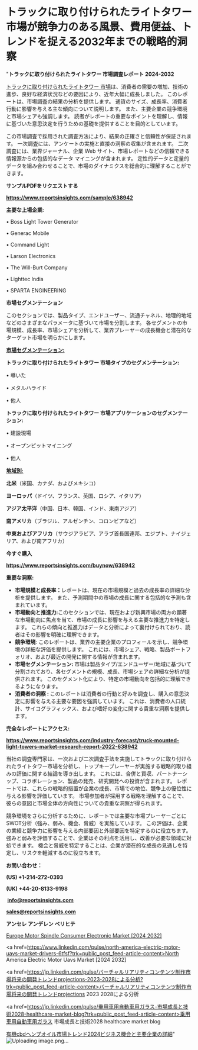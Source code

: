 # トラックに取り付けられたライトタワー市場が競争力のある風景、費用便益、トレンドを捉える2032年までの戦略的洞察

"<strong>トラックに取り付けられたライトタワー 市場調査レポート 2024-2032</strong>

<a href=https://www.reportsinsights.com/sample/638942>トラックに取り付けられたライトタワー 市場</a>は、消費者の需要の増加、技術の進歩、良好な経済状況などの要因により、近年大幅に成長しました。 このレポートは、市場調査の結果の分析を提供します。 通貨のサイズ、成長率、消費者行動に影響を与える主な傾向について説明します。 また、主要企業の競争環境と市場シェアも強調します。 読者がレポートの重要なポイントを理解し、情報に基づいた意思決定を行うための基礎を提供することを目的としています。

この市場調査で採用された調査方法により、結果の正確さと信頼性が保証されます。 一次調査には、アンケートの実施と直接の洞察の収集が含まれます。 二次調査には、業界ジャーナル、企業 Web サイト、市場レポートなどの信頼できる情報源からの包括的なデータ マイニングが含まれます。 定性的データと定量的データを組み合わせることで、市場のダイナミクスを総合的に理解することができます。

<strong><b>サンプルPDFをリクエストする</b></strong>

<a href=https://www.reportsinsights.com/sample/638942><strong><u>https://www.reportsinsights.com/sample/638942</u></strong></a>

<strong>主要な上場企業:</strong>

• Boss Light Tower Generator

• Generac Mobile

• Command Light

• Larson Electronics

• The Will-Burt Company

• Lighttec India

• SPARTA ENGINEERING

<strong>市場セグメンテーション</strong>

このセクションでは、製品タイプ、エンドユーザー、流通チャネル、地理的地域などのさまざまなパラメータに基づいて市場を分割します。 各セグメントの市場規模、成長率、市場シェアを分析して、業界プレーヤーの成長機会と潜在的なターゲット市場を明らかにします。

<strong><u>市場セグメンテーション</u></strong><strong><u>:</u></strong>

<strong>トラックに取り付けられたライトタワー 市場タイプのセグメンテーション:</strong>

• 導いた

• メタルハライド

• 他人

<strong>トラックに取り付けられたライトタワー 市場アプリケーションのセグメンテーション:</strong>

• 建設現場

• オープンピットマイニング

• 他人

<strong><u>地域別</u></strong><strong><u>:</u></strong>

<strong>北米</strong>（米国、カナダ、およびメキシコ）

<strong>ヨーロッパ</strong>（ドイツ、フランス、英国、ロシア、イタリア）

<strong>アジア太平洋</strong>（中国、日本、韓国、インド、東南アジア）

<strong>南アメリカ</strong>（ブラジル、アルゼンチン、コロンビアなど）

<strong>中東およびアフリカ</strong>（サウジアラビア、アラブ首長国連邦、エジプト、ナイジェリア、および南アフリカ）

<strong>今すぐ購入</strong>

<a href=https://www.reportsinsights.com/buynow/638942><strong><u>https://www.reportsinsights.com/buynow/638942</u></strong></a>

<strong>重要な洞察:</strong>
<ul>
  <li><strong>市場規模と成長率：</strong>レポートは、現在の市場規模と過去の成長率の詳細な分析を提供します。 また、予測期間中の市場の成長に関する包括的な予測も含まれています。</li>
  <li><strong>市場動向と推進力:</strong>このセクションでは、現在および新興市場の両方の顕著な市場動向に焦点を当て、市場の成長に影響を与える主要な推進力を特定します。 これらの傾向と推進力はデータと分析によって裏付けられており、読者はその影響を明確に理解できます。</li>
  <li><strong>競争環境</strong>: このレポートは、業界の主要企業のプロフィールを示し、競争環境の詳細な評価を提供します。 これには、市場シェア、戦略、製品ポートフォリオ、および最近の開発に関する情報が含まれます。</li>
  <li><strong>市場セグメンテーション: </strong>市場は製品タイプ/エンドユーザー/地域に基づいて分割されており、各セグメントの規模、成長、市場シェアの詳細な分析が提供されます。 このセグメント化により、特定の市場動向を包括的に理解できるようになります。</li>
  <li><strong>消費者の洞察 : </strong>このレポートは消費者の行動と好みを調査し、購入の意思決定に影響を与える主要な要因を強調しています。 これは、消費者の人口統計、サイコグラフィックス、および嗜好の変化に関する貴重な洞察を提供します。</li>
</ul>
<strong>完全なレポートにアクセス:</strong>

<a href=https://www.reportsinsights.com/industry-forecast/truck-mounted-light-towers-market-research-report-2022-638942><strong><u><b>https://www.reportsinsights.com/industry-forecast/truck-mounted-light-towers-market-research-report-2022-638942</b></u></strong></a>

当社の調査専門家は、一次および二次調査手法を実施してトラックに取り付けられたライトタワー市場を分析し、トップキープレーヤーが実施する戦略的取り組みの評価に関する結論を導き出します。 これには、合併と買収、パートナーシップ、コラボレーション、製品の発売、研究開発への投資が含まれます。 レポートでは、これらの戦略的措置が企業の成長、市場での地位、競争上の優位性に与える影響を評価しています。 市場参加者が採用する戦略を理解することで、彼らの意図と市場全体の方向性についての貴重な洞察が得られます。

競争環境をさらに分析するために、レポートでは主要な市場プレーヤーごとにSWOT分析（強み、弱み、機会、脅威）を実施しています。 この評価は、企業の業績と競争力に影響を与える内部要因と外部要因を特定するのに役立ちます。 強みと弱みを評価することで、企業はその利点を活用し、改善が必要な領域に対処できます。 機会と脅威を特定することは、企業が潜在的な成長の見通しを特定し、リスクを軽減するのに役立ちます。

<strong>お問い合わせ：</strong>

<strong>(US) +1-214-272-0393</strong>

<strong>(UK) +44-20-8133-9198</strong>

<strong> </strong><a href=info@reportsinsights.com><strong><u>info@reportsinsights.com</u></strong></a>

<a href=sales@reportsinsights.com><strong><u>sales@reportsinsights.com</u></strong></a>

<strong>アンセレ アンデレン ベリヒテ</strong>

<a href=https://www.linkedin.com/pulse/europe-motor-spindle-consumer-electronic-market-0hggf/>Europe Motor Spindle Consumer Electronic Market [2024 2032]</a>

<a href=https://www.linkedin.com/pulse/north-america-electric-motor-uavs-market-drivers-6tfsf?trk=public_post_feed-article-content>North America Electric Motor Uavs Market [2024 2032]</a>

<a href=https://jp.linkedin.com/pulse/バーチャルリアリティコンテンツ制作市場将来の開発トレンドprojections-2023-2028による分析?trk=public_post_feed-article-content>バーチャルリアリティコンテンツ制作市場将来の開発トレンドprojections 2023 2028による分析</a>

<a href=https://jp.linkedin.com/pulse/乗用車用自動車用ガラス-市場成長と技術2028-healthcare-market-blog?trk=public_post_feed-article-content>乗用車用自動車用ガラス 市場成長と技術2028 healthcare market blog</a>

<a href=https://www.linkedin.com/pulse/有機cbdヘンプオイル市場トレンド2024ビジネス機会と主要企業の詳細-reportsinsights-pvt-ltd-dzbsf/>有機cbdヘンプオイル市場トレンド2024ビジネス機会と主要企業の詳細</a>"
![Uploading image.png…]()
